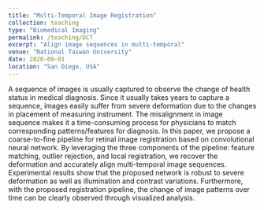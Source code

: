 ```yaml
---
title: "Multi-Temporal Image Registration"
collection: teaching
type: "Biomedical Imaging"
permalink: /teaching/OCT
excerpt: "Align image sequences in multi-temporal"
venue: "National Taiwan University"
date: 2020-09-01
location: "San Diego, USA"
---
```


A sequence of images is usually captured to observe the change of health status in medical diagnosis. Since it usually takes years to capture a sequence, images easily suffer from severe deformation due to the changes in placement of measuring instrument. The misalignment in image sequence makes it a time-consuming process for physicians to match corresponding patterns/features for diagnosis. In this paper, we propose a coarse-to-fine pipeline for retinal image registration based on convolutional neural network. By leveraging the three components of the pipeline: feature matching, outlier rejection, and local registration, we recover the deformation and accurately align multi-temporal image sequences. Experimental results show that the proposed network is robust to severe deformation as well as illumination and contrast variations. Furthermore, with the proposed registration pipeline, the change of image patterns over time can be clearly observed through visualized analysis. <br/>

